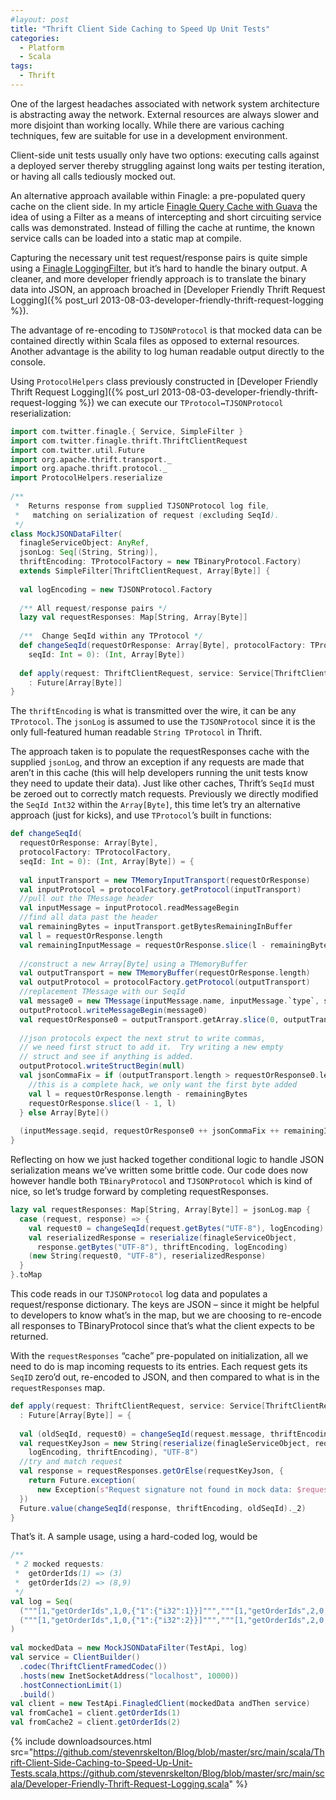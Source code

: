 ```yaml
---
#layout: post
title: "Thrift Client Side Caching to Speed Up Unit Tests"
categories:
  - Platform
  - Scala
tags:
  - Thrift
---
```


One of the largest headaches associated with network system architecture is abstracting away the network. External
resources are always slower and more disjoint than working locally. While there are various caching techniques, few are
suitable for use in a development environment.

Client-side unit tests usually only have two options: executing calls against a deployed server thereby struggling
against long waits per testing iteration, or having all calls tediously mocked out.

An alternative approach available within Finagle: a pre-populated query cache on the client side. In my
article [Finagle Query Cache with Guava](http://stevenskelton.ca/finagle-query-cache-with-guava/) the idea of using a
Filter as a means of intercepting and short circuiting service calls was demonstrated. Instead of filling the cache at
runtime, the known service calls can be loaded into a static map at compile.

Capturing the necessary unit test request/response pairs is quite simple using
a [Finagle LoggingFilter](https://github.com/twitter/finagle/blob/master/finagle-core/src/main/scala/com/twitter/finagle/filter/LoggingFilter.scala),
but it’s hard to handle the binary output. A cleaner, and more developer friendly approach is to translate the binary
data into JSON, an approach broached in [Developer Friendly Thrift Request Logging]({% post_url
2013-08-03-developer-friendly-thrift-request-logging %}).

The advantage of re-encoding to `TJSONProtocol` is that mocked data can be contained directly within Scala files as
opposed to external resources. Another advantage is the ability to log human readable output directly to the console.

Using `ProtocolHelpers` class previously constructed in [Developer Friendly Thrift Request Logging]({% post_url
2013-08-03-developer-friendly-thrift-request-logging %}) we can execute our `TProtocol↔TJSONProtocol` reserialization:

```scala
import com.twitter.finagle.{ Service, SimpleFilter }
import com.twitter.finagle.thrift.ThriftClientRequest
import com.twitter.util.Future
import org.apache.thrift.transport._
import org.apache.thrift.protocol._
import ProtocolHelpers.reserialize
 
/**
 *  Returns response from supplied TJSONProtocol log file,
 *   matching on serialization of request (excluding SeqId).
 */
class MockJSONDataFilter(
  finagleServiceObject: AnyRef,
  jsonLog: Seq[(String, String)],
  thriftEncoding: TProtocolFactory = new TBinaryProtocol.Factory)
  extends SimpleFilter[ThriftClientRequest, Array[Byte]] {
 
  val logEncoding = new TJSONProtocol.Factory
 
  /** All request/response pairs */
  lazy val requestResponses: Map[String, Array[Byte]]
 
  /**  Change SeqId within any TProtocol */
  def changeSeqId(requestOrResponse: Array[Byte], protocolFactory: TProtocolFactory, 
    seqId: Int = 0): (Int, Array[Byte])
 
  def apply(request: ThriftClientRequest, service: Service[ThriftClientRequest, Array[Byte]])
    : Future[Array[Byte]] 
}
```

The `thriftEncoding` is what is transmitted over the wire, it can be any `TProtocol`. The `jsonLog` is assumed to use
the `TJSONProtocol` since it is the only full-featured human readable `String TProtocol` in Thrift.

The approach taken is to populate the requestResponses cache with the supplied `jsonLog`, and throw an exception if any
requests are made that aren’t in this cache (this will help developers running the unit tests know they need to update
their data). Just like other caches, Thrift’s `SeqId` must be zeroed out to correctly match requests. Previously we
directly modified the `SeqId Int32` within the `Array[Byte]`, this time let’s try an alternative approach (just for
kicks), and use `TProtocol`’s built in functions:

```scala
def changeSeqId(
  requestOrResponse: Array[Byte], 
  protocolFactory: TProtocolFactory, 
  seqId: Int = 0): (Int, Array[Byte]) = {
 
  val inputTransport = new TMemoryInputTransport(requestOrResponse)
  val inputProtocol = protocolFactory.getProtocol(inputTransport)
  //pull out the TMessage header
  val inputMessage = inputProtocol.readMessageBegin
  //find all data past the header
  val remainingBytes = inputTransport.getBytesRemainingInBuffer
  val l = requestOrResponse.length
  val remainingInputMessage = requestOrResponse.slice(l - remainingBytes, l)
 
  //construct a new Array[Byte] using a TMemoryBuffer
  val outputTransport = new TMemoryBuffer(requestOrResponse.length)
  val outputProtocol = protocolFactory.getProtocol(outputTransport)
  //replacement TMessage with our SeqId
  val message0 = new TMessage(inputMessage.name, inputMessage.`type`, seqId)
  outputProtocol.writeMessageBegin(message0)
  val requestOrResponse0 = outputTransport.getArray.slice(0, outputTransport.length)
 
  //json protocols expect the next strut to write commas,
  // we need first struct to add it.  Try writing a new empty
  // struct and see if anything is added.
  outputProtocol.writeStructBegin(null)
  val jsonCommaFix = if (outputTransport.length > requestOrResponse0.length) {
    //this is a complete hack, we only want the first byte added
    val l = requestOrResponse.length - remainingBytes
    requestOrResponse.slice(l - 1, l)
  } else Array[Byte]()
 
  (inputMessage.seqid, requestOrResponse0 ++ jsonCommaFix ++ remainingInputMessage)
}
```

Reflecting on how we just hacked together conditional logic to handle JSON serialization means we’ve written some
brittle code. Our code does now however handle both `TBinaryProtocol` and `TJSONProtocol` which is kind of nice, so
let’s trudge forward by completing requestResponses.

```scala
lazy val requestResponses: Map[String, Array[Byte]] = jsonLog.map {
  case (request, response) => {
    val request0 = changeSeqId(request.getBytes("UTF-8"), logEncoding)._2
    val reserializedResponse = reserialize(finagleServiceObject, 
      response.getBytes("UTF-8"), thriftEncoding, logEncoding)
    (new String(request0, "UTF-8"), reserializedResponse)
  }
}.toMap
```

This code reads in our `TJSONProtocol` log data and populates a request/response dictionary. The keys are JSON – since
it might be helpful to developers to know what’s in the map, but we are choosing to re-encode all responses to
TBinaryProtocol since that’s what the client expects to be returned.

With the `requestResponses` “cache” pre-populated on initialization, all we need to do is map incoming requests to its
entries.
Each request gets its `SeqID` zero’d out, re-encoded to JSON, and then compared to what is in the `requestResponses` map.

```scala
def apply(request: ThriftClientRequest, service: Service[ThriftClientRequest, Array[Byte]])
  : Future[Array[Byte]] = {
 
  val (oldSeqId, request0) = changeSeqId(request.message, thriftEncoding)
  val requestKeyJson = new String(reserialize(finagleServiceObject, request0, 
    logEncoding, thriftEncoding), "UTF-8")
  //try and match request
  val response = requestResponses.getOrElse(requestKeyJson, {
    return Future.exception(
      new Exception(s"Request signature not found in mock data: $requestKeyJson"))
  })
  Future.value(changeSeqId(response, thriftEncoding, oldSeqId)._2)
}
```

That’s it. A sample usage, using a hard-coded log, would be

```scala
/**
 * 2 mocked requests:
 *  getOrderIds(1) => (3)
 *  getOrderIds(2) => (8,9)
 */
val log = Seq(
  ("""[1,"getOrderIds",1,0,{"1":{"i32":1}}]""","""[1,"getOrderIds",2,0,{"0":{"lst":["rec",1,{"1":{"i32":3}}]}}]"""),
  ("""[1,"getOrderIds",1,0,{"1":{"i32":2}}]""","""[1,"getOrderIds",2,0,{"0":{"lst":["rec",2,{"1":{"i32":8}},{"1":{"i32":9}}]}}]""")
)
     
val mockedData = new MockJSONDataFilter(TestApi, log)
val service = ClientBuilder()
  .codec(ThriftClientFramedCodec())
  .hosts(new InetSocketAddress("localhost", 10000))
  .hostConnectionLimit(1)
  .build()
val client = new TestApi.FinagledClient(mockedData andThen service)
val fromCache1 = client.getOrderIds(1)
val fromCache2 = client.getOrderIds(2)
```

{%
include downloadsources.html
src="https://github.com/stevenrskelton/Blog/blob/master/src/main/scala/Thrift-Client-Side-Caching-to-Speed-Up-Unit-Tests.scala,https://github.com/stevenrskelton/Blog/blob/master/src/main/scala/Developer-Friendly-Thrift-Request-Logging.scala"
%}